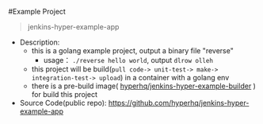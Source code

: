 
#Example Project

>jenkins-hyper-example-app

* Description: 
  * this is a golang example project, output a binary file "reverse"
    * usage： `./reverse hello world`, output `dlrow olleh`
  * this project will be build(`pull code-> unit-test-> make-> integration-test-> upload`) in a container with a golang env
  * there is a pre-build image( [hyperhq/jenkins-hyper-example-builder](https://hub.docker.com/r/hyperhq/jenkins-hyper-example-builder/) ) for build this project
* Source Code(public repo): https://github.com/hyperhq/jenkins-hyper-example-app
